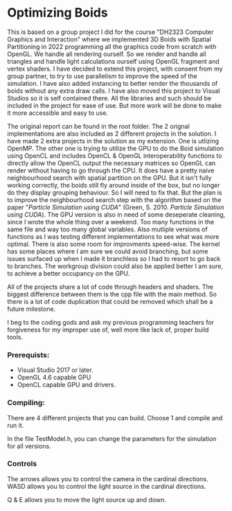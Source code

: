# Optimizing Boids
This is based on a group project I did for the course "DH2323 Computer Graphics and Interaction" where we implemented 3D Boids with Spatial Partitioning in 2022 programming all the graphics code from scratch with OpenGL.
We handle all rendering ourself. So we render and handle all triangles and handle light calculations ourself using OpenGL fragment and vertex shaders.
I have decided to extend this project, with consent from my group partner, to try to use parallelism to improve the speed of the simulation.
I have also added instancing to better render the thousands of boids without any extra draw calls.
I have also moved this project to Visual Studios so it is self contained there.
All the libraries and such should be included in the project for ease of use.
But more work will be done to make it more accessible and easy to use. 

The original report can be found in the root folder.
The 2 orignal implementations are also included as 2 different projects in the solution.
I have made 2 extra projects in the solution as my extension.
One is utlizing OpenMP.
The other one is trying to utilize the GPU to do the Boid simulation using OpenCL and includes OpenCL & OpenGL interoperability functions to directly allow the OpenCL output the necessary matrices so OpenGL can render without having to go through the CPU.
It does have a pretty naive neighbourhood search with spatial partition on the GPU. But it isn't fully working correctly, the boids still fly around inside of the box, but no longer do they display grouping behaviour. So I will need to fix that.
But the plan is to improve the neighbourhood search step with the algorithm based on the paper "*Particle Simulation using CUDA*" (Green, S. 2010. *Particle Simulation using CUDA*).
The GPU version is also in need of some deseperate cleaning, since I wrote the whole thing over a weekend. Too many functions in the same file and way too many global variables. Also mutliple versions of functions as I was testing different implementations to see what was more optimal. 
There is also some room for improvments speed-wise. The kernel has some places where I am sure we could avoid branching, but some issues surfaced up when I made it branchless so I had to resort to go back to branches.
The workgroup division could also be applied better I am sure, to achieve a better occupancy on the GPU.

All of the projects share a lot of code through headers and shaders.
The biggest difference between them is the cpp file with the main method.
So there is a lot of code duplication that could be removed which shall be a future milestone.

I beg to the coding gods and ask my previous programming teachers for forgiveness for my improper use of, well more like lack of, proper build tools.  

### Prerequists:
- Visual Studio 2017 or later.
- OpenGL 4.6 capable GPU
- OpenCL capable GPU and drivers.

### Compiling:
There are 4 different projects that you can build.
Choose 1 and compile and run it.

In the file TestModel.h, you can change the parameters for the simulation for all versions.

### Controls
The arrows allows you to control the camera in the cardinal directions.
WASD allows you to control the light source in the cardinal directions.

Q & E allows you to move the light source up and down.



